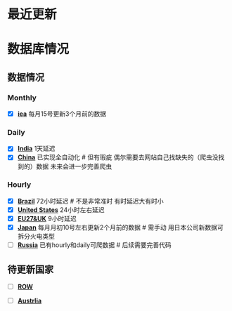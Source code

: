 # 最近更新
<!--START_SECTION:activity-->
<!--END_SECTION:activity-->

# 数据库情况
## 数据情况
### Monthly
- [x] **[iea](./data/#global_rf/iea)** 每月15号更新3个月前的数据
### Daily
- [x] **[India](./data/asia/india)** 1天延迟
- [x] **[China](./data/asia/china)** 已实现全自动化 # 但有瑕疵 偶尔需要去网站自己找缺失的（爬虫没找到的）数据 未来会进一步完善爬虫
### Hourly
- [x] **[Brazil](./data/s_america/brazil)** 72小时延迟 # 不是非常准时 有时延迟大有时小
- [x] **[United States](./data/n_america/us)** 24小时左右延迟
- [x] **[EU27&UK](./data/europe/eu27_uk)** 9小时延迟
- [x] **[Japan](./data/asia/japan)** 每月月初10号左右更新2个月前的数据 # 需手动 用日本公司新数据可拆分火电类型
- [ ] **[Russia](./data/europe/russia)** 已有hourly和daily可爬数据 # 后续需要完善代码
## 待更新国家
- [ ] **[ROW](https://github.com/KowComical/GlobalPowerUpdate-Kow/issues/11)** 
- [ ] **[Austrlia](https://github.com/KowComical/GlobalPowerUpdate-Kow/issues/12)** 



